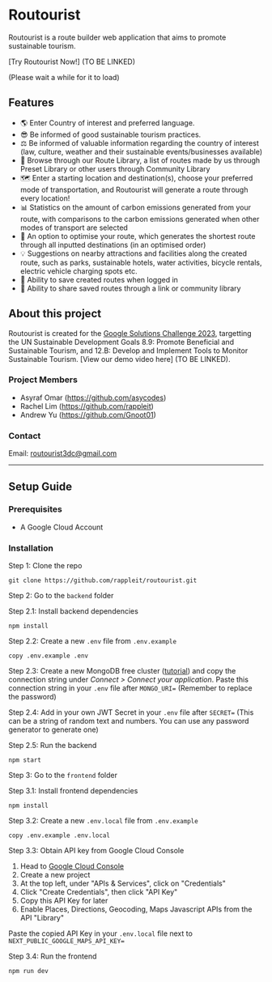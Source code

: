 # Routourist
Routourist is a route builder web application that aims to promote sustainable tourism. 

[Try Routourist Now!] (TO BE LINKED)

(Please wait a while for it to load)

## Features
- 🌎 Enter Country of interest and preferred language.
- 😎 Be informed of good sustainable tourism practices.
- ⚖️ Be informed of valuable information regarding the country of interest (law, culture, weather and their sustainable events/businesses available)
- 🔎 Browse through our Route Library, a list of routes made by us through Preset Library or other users through Community Library
- 🗺️ Enter a starting location and destination(s), choose your preferred mode of transportation, and Routourist will generate a route through every location!
- 📊 Statistics on the amount of carbon emissions generated from your route, with comparisons to the carbon emissions generated when other modes of transport are selected
- 📍 An option to optimise your route, which generates the shortest route through all inputted destinations (in an optimised order)
- 💡 Suggestions on nearby attractions and facilities along the created route, such as parks, sustainable hotels, water activities, bicycle rentals, electric vehicle charging spots etc.
- 💾 Ability to save created routes when logged in
- 📃 Ability to share saved routes through a link or community library

## About this project
Routourist is created for the [Google Solutions Challenge 2023](https://developers.google.com/community/gdsc-solution-challenge), targetting the UN Sustainable Development Goals 8.9: Promote Beneficial and Sustainable Tourism, and 12.B: Develop and Implement Tools to Monitor Sustainable Tourism. [View our demo video here] (TO BE LINKED).

### Project Members
- Asyraf Omar (https://github.com/asycodes)
- Rachel Lim (https://github.com/rappleit)
- Andrew Yu (https://github.com/Gnoot01)

### Contact
Email: [routourist3dc@gmail.com](mailto:routourist3dc@gmail.com)

---
## Setup Guide

### Prerequisites
- A Google Cloud Account

### Installation

Step 1: Clone the repo
```
git clone https://github.com/rappleit/routourist.git
```

Step 2: Go to the `backend` folder

Step 2.1: Install backend dependencies
```
npm install
```
Step 2.2: Create a new `.env` file from `.env.example`
```
copy .env.example .env
```
Step 2.3: Create a new MongoDB free cluster ([tutorial](https://www.mongodb.com/docs/atlas/getting-started/)) and copy the connection string under *Connect > Connect your application*. Paste this connection string in your `.env` file after `MONGO_URI=` (Remember to replace the password)

Step 2.4: Add in your own JWT Secret in your `.env` file after `SECRET=` (This can be a string of random text and numbers. You can use any password generator to generate one)

Step 2.5: Run the backend
```
npm start
```

Step 3: Go to the `frontend` folder

Step 3.1: Install frontend dependencies
```
npm install
```

Step 3.2: Create a new `.env.local` file from `.env.example`
```
copy .env.example .env.local
```

Step 3.3: Obtain API key from Google Cloud Console
1. Head to [Google Cloud Console](https://console.cloud.google.com/)
2. Create a new project
3. At the top left, under "APIs & Services", click on "Credentials"
4. Click "Create Credentials", then click "API Key"
5. Copy this API Key for later
6. Enable Places, Directions, Geocoding, Maps Javascript APIs from the API "Library"

Paste the copied API Key in your `.env.local` file next to `NEXT_PUBLIC_GOOGLE_MAPS_API_KEY=`

Step 3.4: Run the frontend
```
npm run dev
```
